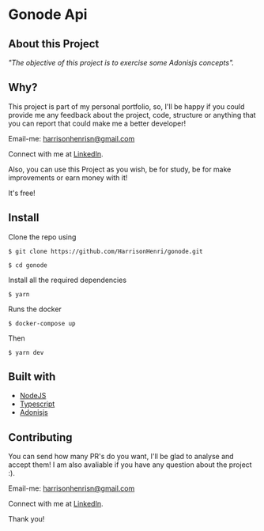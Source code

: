 # Gonode Api

## About this Project

_"The objective of this project is to exercise some Adonisjs concepts"._

## Why?

This project is part of my personal portfolio, so, I'll be happy if you could provide me any feedback about the project, code, structure or anything that you can report that could make me a better developer!

Email-me: harrisonhenrisn@gmail.com

Connect with me at [LinkedIn](https://linkedin.com/in/harrison-henri-dos-santos-nascimento).

Also, you can use this Project as you wish, be for study, be for make improvements or earn money with it!

It's free!

## Install

Clone the repo using

```
$ git clone https://github.com/HarrisonHenri/gonode.git
```

```
$ cd gonode
```

Install all the required dependencies

```
$ yarn
```

Runs the docker

```
$ docker-compose up
```

Then 

```
$ yarn dev
```

## Built with

- [NodeJS](https://nodejs.org/en/)
- [Typescript](https://www.typescriptlang.org/)
- [Adonisjs](https://adonisjs.com/)

## Contributing

You can send how many PR's do you want, I'll be glad to analyse and accept them! I am also avaliable if you have any question about the project :).

Email-me: harrisonhenrisn@gmail.com

Connect with me at [LinkedIn](https://linkedin.com/in/harrison-henri-dos-santos-nascimento-a6ba33112).

Thank you!
